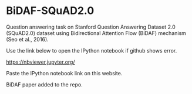 # BiDAF-SQuAD2.0
Question answering task on Stanford Question Answering Dataset 2.0 (SQuAD2.0) dataset using Bidirectional Attention Flow (BiDAF) mechanism (Seo et al., 2016).

Use the link below to open the IPython notebook if github shows error.

https://nbviewer.jupyter.org/

Paste the IPython notebook link on this website.

BiDAF paper added to the repo.
